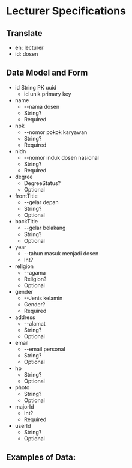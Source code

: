 # Lecturer Specifications

## Translate

- en: lecturer
- id: dosen

## Data Model and Form

- id String PK uuid
  - id unik primary key
- name
  - --nama dosen
  - String?
  - Required
- npk
  - --nomor pokok karyawan
  - String?
  - Required
- nidn
  - --nomor induk dosen nasional
  - String?
  - Required
- degree
  - DegreeStatus?
  - Optional
- frontTitle
  - --gelar depan
  - String?
  - Optional
- backTitle
  - --gelar belakang
  - String?
  - Optional
- year
  - --tahun masuk menjadi dosen
  - Int?
- religion
  - --agama
  - Religion?
  - Optional
- gender
  - --Jenis kelamin
  - Gender?
  - Required
- address
  - --alamat
  - String?
  - Optional
- email
  - --email personal
  - String?
  - Optional
- hp
  - String?
  - Optional
- photo
  - String?
  - Optional
- majorId
  - Int?
  - Required
- userId
  - String?
  - Optional

## Examples of Data:

